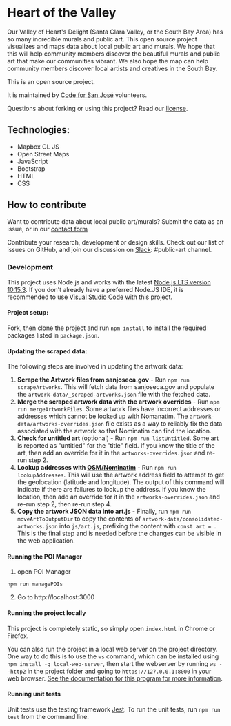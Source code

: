 # Heart of the Valley
Our Valley of Heart's Delight (Santa Clara Valley, or the South Bay Area) has so many incredible murals and public art. This open source project visualizes and maps data about local public art and murals. We hope that this will help community members discover the beautiful murals and public art that make our communities vibrant. We also hope the map can help community members discover local artists and creatives in the South Bay.

This is an open source project.

It is maintained by [Code for San José](http://codeforsanjose.com) volunteers.

Questions about forking or using this project? Read our [license](https://github.com/codeforsanjose/heartofthevalley/blob/master/license).

## Technologies:
- Mapbox GL JS
- Open Street Maps
- JavaScript
- Bootstrap
- HTML
- CSS

## How to contribute
Want to contribute data about local public art/murals? Submit the data as an issue, or in our [contact form](http://www.codeforsanjose.com/heartofthevalley/about.html)

Contribute your research, development or design skills. Check out our list of issues on GitHub, and join our discussion on [Slack](https://slackin-c4sj.herokuapp.com/): #public-art channel.

### Development
This project uses Node.js and works with the latest [Node.js LTS version 10.15.3](https://nodejs.org/en/). If you don't already have a preferred Node.JS IDE, it is recommended to use [Visual Studio Code](https://code.visualstudio.com/) with this project.

#### Project setup:
Fork, then clone the project and run `npm install` to install the required packages listed in `package.json`.

#### Updating the scraped data:

The following steps are involved in updating the artwork data:

1. **Scrape the Artwork files from sanjoseca.gov** -  Run `npm run scrapeArtworks`. This will fetch data from sanjoseca.gov and populate the `artwork-data/_scraped-artworks.json` file with the fetched data.
2. **Merge the scraped artwork data with the artwork overrides** - Run `npm run mergeArtworkFiles`. Some artwork files have incorrect addresses or addresses which cannot be looked up with Nomanatim. The `artwork-data/artworks-overrides.json` file exists as a way to reliably fix the data associated with the artwork so that Nominatim can find the location.
3. **Check for untitled art** (optional) - Run `npm run listUntitled`. Some art is reported as "untitled" for the "title" field. If you know the title of the art, then add an override for it in the `artworks-overrides.json` and re-run step 2.
4. **Lookup addresses with [OSM/Nominatim](https://wiki.openstreetmap.org/wiki/Nominatim)** - Run `npm run lookupAddresses`. This will use the artwork address field to attempt to get the geolocation (latitude and longitude). The output of this command will indicate if there are failures to lookup the address. If you know the location, then add an override for it in the `artworks-overrides.json` and re-run step 2, then re-run step 4.
5. **Copy the artwork JSON data into art.js** - Finally, run `npm run moveArtToOutputDir` to copy the contents of `artwork-data/consolidated-artworks.json` into `js/art.js`, prefixing the content with `const art = `. This is the final step and is needed before the changes can be visible in the web application.

#### Running the POI Manager
1. open POI Manager
```ssh
npm run managePOIs
```
2. Go to http://localhost:3000


#### Running the project locally
This project is completely static, so simply open `index.html` in Chrome or Firefox.

You can also run the project in a local web server on the project directory. One way to do this is to use the `ws` command, which can be installed using `npm install -g local-web-server`, then start the webserver by running `ws --http2` in the project folder and going to `https://127.0.0.1:8000` in your web browser. [See the documentation for this program for more information](https://www.npmjs.com/package/local-web-server).

#### Running unit tests
Unit tests use the testing framework [Jest](https://jestjs.io/docs/en/getting-started). To run the unit tests, run `npm run test` from the command line.